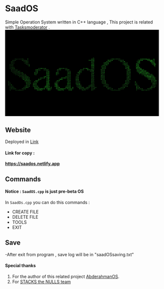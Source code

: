 # SaadOS
Simple Operation System written in C++ language , This project is related with [Tasksmoderator](https://github.com/Saad711T/Tasksmoderator) .
![SaadOS](docs/logo/SaadOS.png)

## Website
Deployed in [Link](https://saados.netlify.app)
#### Link for copy :
**https://saados.netlify.app**

## Commands
#### Notice : `SaadOS.cpp` is just pre-beta OS
In `SaadOs.cpp` you can do this commands :

- CREATE FILE
- DELETE FILE
- TOOLS
- EXIT


## Save
-After exit from program , save log will be in "saadOSsaving.txt"

#### Special thanks
1. For the author of this related project [AbderahmanOS](https://github.com/0xangoone/AbderahmanOS).
2. For [STACKS the NULLS team](https://x.com/stacksthenulls)
